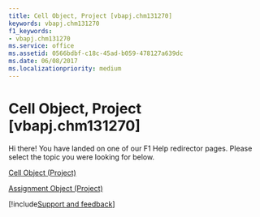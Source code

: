 ```yaml
---
title: Cell Object, Project [vbapj.chm131270]
keywords: vbapj.chm131270
f1_keywords:
- vbapj.chm131270
ms.service: office
ms.assetid: 0566bdbf-c18c-45ad-b059-478127a639dc
ms.date: 06/08/2017
ms.localizationpriority: medium
---
```



# Cell Object, Project [vbapj.chm131270]

Hi there! You have landed on one of our F1 Help redirector pages. Please select the topic you were looking for below.

[Cell Object (Project)](https://msdn.microsoft.com/library/553c50f1-1288-72b8-e2d2-74b3aee988c9%28Office.15%29.aspx)

[Assignment Object (Project)](https://msdn.microsoft.com/library/bfb9a505-7818-0a86-9d4b-f19a0ff465d3%28Office.15%29.aspx)

[!include[Support and feedback](~/includes/feedback-boilerplate.md)]